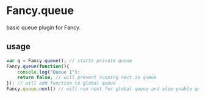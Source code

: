 # Fancy.queue
basic queue plugin for Fancy.

## usage
```javascript
var q = Fancy.queue(); // starts private queue
Fancy.queue(function(){
    console.log("Queue 1");
    return false; // will prevent running next in queue
}); // will add function to global queue
Fancy.queue.next() // will run next for global queue and also enable queue to be run by "Fancy.queue"
